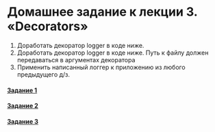 # Домашнее задание к лекции 3. «Decorators»


1. Доработать декоратор logger в коде ниже.
2. Доработать декоратор logger в коде ниже. Путь к файлу должен передаваться в аргументах декоратора
3. Применить написанный логгер к приложению из любого предыдущего д/з.

#### [Задание 1](task_1)
#### [Задание 2](task_2)
#### [Задание 3](task_3)
